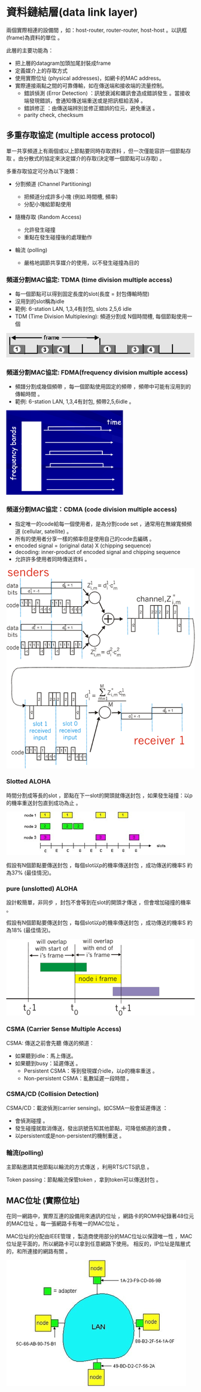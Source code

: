 # 資料鏈結層\(data link layer\)

兩個實際相連的設備間
，如：host-router, router-router, host-host
。以訊框\(frame\)為資料的單位
。

此層的主要功能為：

* 把上層的datagram加頭加尾封裝成frame
* 定義媒介上的存取方式
* 使用實際位址 \(physical addresses\)，如網卡的MAC address。
* 實際連接兩點之間的可靠傳輸，如在傳送端和接收端的流量控制。
  * 錯誤偵測 \(Error Detection\) 
    ：訊號衰減和雜訊會造成錯誤發生
    。當接收端發現錯誤，會通知傳送端重送或是把訊框給丟掉
    。
  * 錯誤修正 
    ：由傳送端辨別並修正錯誤的位元，避免重送
    。
  * parity check, checksum

## 多重存取協定 \(multiple access protocol\)

單一共享頻道上有兩個或以上節點要同時存取資料
，但一次僅能容許一個節點存取 
。由分散式的協定來決定媒介的存取\(決定哪一個節點可以存取\)
。

多重存取協定可分為以下幾類：

* 分割頻道 \(Channel Partitioning\)
  * 把頻道分成許多小塊 \(例如.時間槽, 頻率\)
  * 分配小塊給節點使用
* 隨機存取 \(Random Access\)
  * 允許發生碰撞
  * 重點在發生碰撞後的處理動作
* 輪流
  \(polling\)

  * 嚴格地調節共享媒介的使用，以不發生碰撞為目的

### 頻道分割MAC協定: TDMA \(time division multiple access\)

* 每一個節點可以得到固定長度的slot\(長度 = 封包傳輸時間\)
* 沒用到的slot稱為idle 
* 範例: 6-station LAN, 1,3,4有封包, slots 2,5,6 idle 
* TDM \(Time Division Multiplexing\): 頻道分割成 N個時間槽, 每個節點使用一個

![TDMA](../.gitbook/assets/tdma.png)

### 頻道分割MAC協定: FDMA\(frequency division multiple access\)

* 頻譜分割成幾個頻帶
  ，每一個節點使用固定的頻帶
  ，頻帶中可能有沒用到的傳輸時間
  。
* 範例: 6-station LAN, 1,3,4有封包, 頻帶2,5,6idle 。

![FDMA](../.gitbook/assets/fdma%20%282%29.png)

### 頻道分割MAC協定：CDMA \(code division multiple access\)

* 指定唯一的code給每一個使用者，是為分割code set
  ，通常用在無線寬頻頻道 \(cellular, satellite\)
  。
* 所有的使用者分享一樣的頻率但是使用自己的code去編碼
  。
* encoded signal = \(original data\) X \(chipping sequence\)
* decoding: inner-product of encoded signal and chipping sequence
* 允許許多使用者同時傳送資料
  。

![CDMA&#xFF0C;&#x6709;&#x5169;&#x8005;&#x4F7F;&#x7528;&#x8005;&#x4F7F;&#x7528;&#x6B63;&#x4EA4;&#x7684;&#x7DE8;&#x78BC;&#x50B3;&#x9001;&#x8A0A;&#x865F;](../.gitbook/assets/cdma.png)

### Slotted ALOHA

時間分割成等長的slot
，節點在下一slot的開頭就傳送封包
，如果發生碰撞：以p的機率重送封包直到成功為止
。

![slotted ALOHA, S\(success\), C\(collision\), E\(empty\)](../.gitbook/assets/slotted_aloha-min.jpg)

假設有N個節點要傳送封包
，每個slot以p的機率傳送封包
，成功傳送的機率S 約為37% \(最佳情況\)。

### pure \(unslotted\) ALOHA

設計較簡單，非同步
，封包不會等到在slot的開頭才傳送
，但會增加碰撞的機率
。

假設有N個節點要傳送封包
，每個slot以p的機率傳送封包
，成功傳送的機率S 約為18% \(最佳情況\)。

![pure ALOHA](../.gitbook/assets/pure_aloha-min.png)

### CSMA \(Carrier Sense Multiple Access\)

CSMA: 傳送之前會先聽
傳送的頻道：

* 如果聽到idle：馬上傳送。
* 如果聽到busy：延遲傳送
  。
  * Persistent CSMA：等到發現媒介idle，以p的機率重送
    。
  * Non-persistent CSMA：亂數延遲一段時間
    。

### CSMA/CD \(Collision Detection\)

CSMA/CD：載波偵測\(carrier sensing\)。如CSMA一般會延遲傳送
：

* 會偵測碰撞
  。
* 發生碰撞就取消傳送，發出訊號告知其他節點，可降低頻道的浪費
  。
* 以persistent或是non-persistent的機制重送
  。

### 輪流\(polling\)

主節點邀請其他節點以輪流的方式傳送
，利用RTS/CTS訊息
。

Token passing：節點輪流保管token
，拿到token可以傳送封包
。

## MAC位址 \(實際位址\)

在同一網路中，實際互連的設備用來通訊的位址
，網路卡的ROM中紀錄著48位元的MAC位址
。每一張網路卡有唯一的MAC位址
。

MAC位址的分配由IEEE管理
，製造商使用部分的MAC位址以保證唯一性
，MAC位址是平面的，所以網路卡可以拿到任意網路下使用。
相反的，IP位址是階層式的，和所連接的網路有關
。

![MAC address&#x5728;LAN&#x901A;&#x8A0A;](../.gitbook/assets/mac_address-min.jpg)


